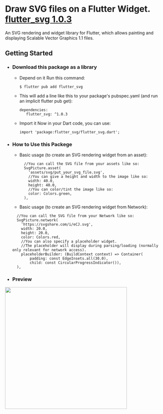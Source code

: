# Draw SVG files on a Flutter Widget. [flutter_svg 1.0.3](https://pub.dev/packages/flutter_svg)

An SVG rendering and widget library for Flutter, which allows painting and displaying Scalable Vector Graphics 1.1 files.

## Getting Started

- ### Download this package as a library
 
  - Depend on it Run this command:
    ```
    $ flutter pub add flutter_svg
    ```
 
  - This will add a line like this to your package's pubspec.yaml (and run an implicit flutter pub get):
    ```
    dependencies:
       flutter_svg: ^1.0.3
    ```
  - Import it Now in your Dart code, you can use:
     ```
     import 'package:flutter_svg/flutter_svg.dart';
     ```
- ### How to Use this Packege
 
  - Basic usage (to create an SVG rendering widget from an asset):
    ```
      //You can call the SVG file from your assets like so:
      SvgPicture.asset(
        'assets/svg/put_your_svg_file.svg',
        //You can give a height and width to the image like so:
        width: 40.0,
        height: 40.0,
        //You can color/tint the image like so:
        color: Colors.green,
      ),
    ```
    
   - Basic usage (to create an SVG rendering widget from Network):
    ```
      //You can call the SVG file from your Network like so:
      SvgPicture.network(
        'https://svgshare.com/i/eCJ.svg',
        width: 20.0,
        height: 20.0,
        color: Colors.red,
        //You can also specify a placeholder widget.
        //The placeholder will display during parsing/loading (normally only relevant for network access).
        placeholderBuilder: (BuildContext context) => Container(
            padding: const EdgeInsets.all(30.0),
            child: const CircularProgressIndicator()),
      ),
    ```
- ### Preview
<img src="https://user-images.githubusercontent.com/82768399/153858630-9b56d191-5875-405f-bad9-c269afee05d0.png" width="400" >
